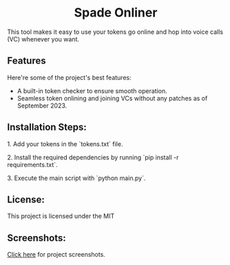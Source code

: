 <h1 align="center" id="title">Spade Onliner</h1>

<p id="description">This tool makes it easy to use your tokens go online and hop into voice calls (VC) whenever you want.</p>


  
  
<h2>Features</h2>

Here're some of the project's best features:

*   A built-in token checker to ensure smooth operation.
*   Seamless token onlining and joining VCs without any patches as of September 2023.

<h2>Installation Steps:</h2>

<p>1. Add your tokens in the `tokens.txt` file.</p>

<p>2. Install the required dependencies by running `pip install -r requirements.txt`.</p>

<p>3. Execute the main script with `python main.py`.</p>



<h2>License:</h2>

This project is licensed under the MIT

<h2>Screenshots:</h2>
<p><a href="https://www.example.com" target="_blank">Click here</a> for project screenshots.</p>


